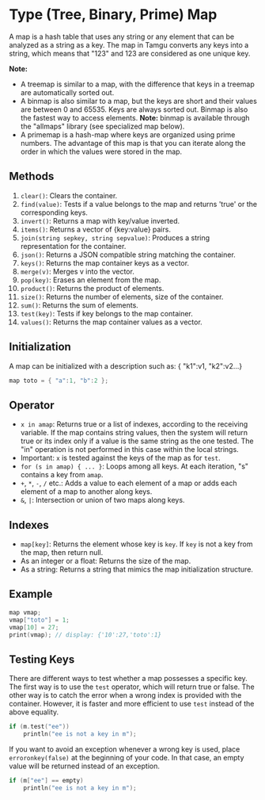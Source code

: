 # Type (Tree, Binary, Prime) Map

A map is a hash table that uses any string or any element that can be analyzed as a string as a key. The map in Tamgu converts any keys into a string, which means that "123" and 123 are considered as one unique key.

**Note:**
- A treemap is similar to a map, with the difference that keys in a treemap are automatically sorted out.
- A binmap is also similar to a map, but the keys are short and their values are between 0 and 65535. Keys are always sorted out. Binmap is also the fastest way to access elements.
**Note:** binmap is available through the "allmaps" library (see specialized map below).
- A primemap is a hash-map where keys are organized using prime numbers. The advantage of this map is that you can iterate along the order in which the values were stored in the map.

## Methods
1. `clear()`: Clears the container.
2. `find(value)`: Tests if a value belongs to the map and returns 'true' or the corresponding keys.
3. `invert()`: Returns a map with key/value inverted.
4. `items()`: Returns a vector of {key:value} pairs.
5. `join(string sepkey, string sepvalue)`: Produces a string representation for the container.
6. `json()`: Returns a JSON compatible string matching the container.
7. `keys()`: Returns the map container keys as a vector.
8. `merge(v)`: Merges v into the vector.
9. `pop(key)`: Erases an element from the map.
10. `product()`: Returns the product of elements.
11. `size()`: Returns the number of elements, size of the container.
12. `sum()`: Returns the sum of elements.
13. `test(key)`: Tests if key belongs to the map container.
14. `values()`: Returns the map container values as a vector.

## Initialization
A map can be initialized with a description such as: { "k1":v1, "k2":v2...}
```cpp
map toto = { "a":1, "b":2 };
```

## Operator
- `x in amap`: Returns true or a list of indexes, according to the receiving variable. If the map contains string values, then the system will return true or its index only if a value is the same string as the one tested. The "in" operation is not performed in this case within the local strings.
- Important: `x` is tested against the keys of the map as for `test`.
- `for (s in amap) { ... }`: Loops among all keys. At each iteration, "s" contains a key from `amap`.
- `+`, `*`, `-`, `/` etc.: Adds a value to each element of a map or adds each element of a map to another along keys.
- `&`, `|`: Intersection or union of two maps along keys.

## Indexes
- `map[key]`: Returns the element whose key is `key`. If `key` is not a key from the map, then return null.
- As an integer or a float: Returns the size of the map.
- As a string: Returns a string that mimics the map initialization structure.

## Example
```cpp
map vmap;
vmap["toto"] = 1;
vmap[10] = 27;
print(vmap); // display: {'10':27,'toto':1}
```

## Testing Keys
There are different ways to test whether a map possesses a specific key. The first way is to use the `test` operator, which will return true or false. The other way is to catch the error when a wrong index is provided with the container. However, it is faster and more efficient to use `test` instead of the above equality.
```cpp
if (m.test("ee"))
    println("ee is not a key in m");
```
If you want to avoid an exception whenever a wrong key is used, place `erroronkey(false)` at the beginning of your code. In that case, an empty value will be returned instead of an exception.
```cpp
if (m["ee"] == empty)
    println("ee is not a key in m");
```